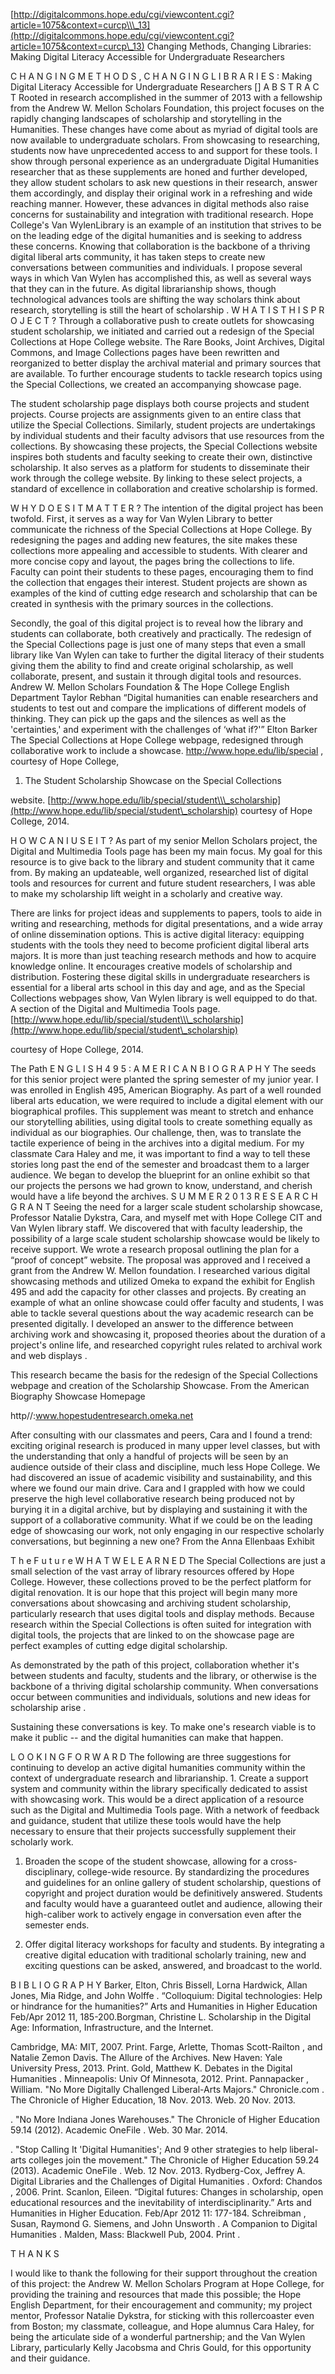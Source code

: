 [http://digitalcommons.hope.edu/cgi/viewcontent.cgi?article=1075&context=curcp\\\_13](http://digitalcommons.hope.edu/cgi/viewcontent.cgi?article=1075&context=curcp\_13)
Changing Methods, Changing Libraries: Making Digital Literacy Accessible
for Undergraduate Researchers

C H A N G I N G M E T H O D S , C H A N G I N G L I B R A R I E S :
Making Digital Literacy Accessible for Undergraduate Researchers \[\] A
B S T R A C T Rooted in research accomplished in the summer of 2013 with
a fellowship from the Andrew W. Mellon Scholars Foundation, this project
focuses on the rapidly changing landscapes of scholarship and
storytelling in the Humanities. These changes have come about as myriad
of digital tools are now available to undergraduate scholars. From
showcasing to researching, students now have unprecedented access to and
support for these tools. I show through personal experience as an
undergraduate Digital Humanities researcher that as these supplements
are honed and further developed, they allow student scholars to ask new
questions in their research, answer them accordingly, and display their
original work in a refreshing and wide reaching manner. However, these
advances in digital methods also raise concerns for sustainability and
integration with traditional research. Hope College's Van WylenLibrary
is an example of an institution that strives to be on the leading edge
of the digital humanities and is seeking to address these concerns.
Knowing that collaboration is the backbone of a thriving digital liberal
arts community, it has taken steps to create new conversations between
communities and individuals. I propose several ways in which Van Wylen
has accomplished this, as well as several ways that they can in the
future. As digital librarianship shows, though technological advances
tools are shifting the way scholars think about research, storytelling
is still the heart of scholarship . W H A T I S T H I S P R O J E C T ?
Through a collaborative push to create outlets for showcasing student
scholarship, we initiated and carried out a redesign of the Special
Collections at Hope College website. The Rare Books, Joint Archives,
Digital Commons, and Image Collections pages have been rewritten and
reorganized to better display the archival material and primary sources
that are available. To further encourage students to tackle research
topics using the Special Collections, we created an accompanying
showcase page.

The student scholarship page displays both course projects and student
projects. Course projects are assignments given to an entire class that
utilize the Special Collections. Similarly, student projects are
undertakings by individual students and their faculty advisors that use
resources from the collections. By showcasing these projects, the
Special Collections website inspires both students and faculty seeking
to create their own, distinctive scholarship. It also serves as a
platform for students to disseminate their work through the college
website. By linking to these select projects, a standard of excellence
in collaboration and creative scholarship is formed.

W H Y D O E S I T M A T T E R ? The intention of the digital project has
been twofold. First, it serves as a way for Van Wylen Library to better
communicate the richness of the Special Collections at Hope College. By
redesigning the pages and adding new features, the site makes these
collections more appealing and accessible to students. With clearer and
more concise copy and layout, the pages bring the collections to life.
Faculty can point their students to these pages, encouraging them to
find the collection that engages their interest. Student projects are
shown as examples of the kind of cutting edge research and scholarship
that can be created in synthesis with the primary sources in the
collections.

Secondly, the goal of this digital project is to reveal how the library
and students can collaborate, both creatively and practically. The
redesign of the Special Collections page is just one of many steps that
even a small library like Van Wylen can take to further the digital
literacy of their students giving them the ability to find and create
original scholarship, as well collaborate, present, and sustain it
through digital tools and resources. Andrew W. Mellon Scholars
Foundation & The Hope College English Department Taylor Rebhan “Digital
humanities can enable researchers and students to test out and compare
the implications of different models of thinking. They can pick up the
gaps and the silences as well as the 'certainties,' and experiment with
the challenges of ‘what if?'” Elton Barker The Special Collections at
Hope College webpage, redesigned through collaborative work to include a
showcase. <http://www.hope.edu/lib/special> , courtesy of Hope College,
1.  The Student Scholarship Showcase on the Special Collections

website.
[http://www.hope.edu/lib/special/student\\\_scholarship](http://www.hope.edu/lib/special/student\_scholarship)
courtesy of Hope College, 2014.

H O W C A N I U S E I T ? As part of my senior Mellon Scholars project,
the Digital and Multimedia Tools page has been my main focus. My goal
for this resource is to give back to the library and student community
that it came from. By making an updateable, well organized, researched
list of digital tools and resources for current and future student
researchers, I was able to make my scholarship lift weight in a
scholarly and creative way.

There are links for project ideas and supplements to papers, tools to
aide in writing and researching, methods for digital presentations, and
a wide array of online dissemination options. This is active digital
literacy: equipping students with the tools they need to become
proficient digital liberal arts majors. It is more than just teaching
research methods and how to acquire knowledge online. It encourages
creative models of scholarship and distribution. Fostering these digital
skills in undergraduate researchers is essential for a liberal arts
school in this day and age, and as the Special Collections webpages
show, Van Wylen library is well equipped to do that. A section of the
Digital and Multimedia Tools page.
[http://www.hope.edu/lib/special/student\\\_scholarship](http://www.hope.edu/lib/special/student\_scholarship)

courtesy of Hope College, 2014.

The Path E N G L I S H 4 9 5 : A M E R I C A N B I O G R A P H Y The
seeds for this senior project were planted the spring semester of my
junior year. I was enrolled in English 495, American Biography. As part
of a well rounded liberal arts education, we were required to include a
digital element with our biographical profiles. This supplement was
meant to stretch and enhance our storytelling abilities, using digital
tools to create something equally as individual as our biographies. Our
challenge, then, was to translate the tactile experience of being in the
archives into a digital medium. For my classmate Cara Haley and me, it
was important to find a way to tell these stories long past the end of
the semester and broadcast them to a larger audience. We began to
develop the blueprint for an online exhibit so that our projects the
persons we had grown to know, understand, and cherish would have a life
beyond the archives. S U M M E R 2 0 1 3 R E S E A R C H G R A N T
Seeing the need for a larger scale student scholarship showcase,
Professor Natalie Dykstra, Cara, and myself met with Hope College CIT
and Van Wylen library staff. We discovered that with faculty leadership,
the possibility of a large scale student scholarship showcase would be
likely to receive support. We wrote a research proposal outlining the
plan for a “proof of concept” website. The proposal was approved and I
received a grant from the Andrew W. Mellon foundation. I researched
various digital showcasing methods and utilized Omeka to expand the
exhibit for English 495 and add the capacity for other classes and
projects. By creating an example of what an online showcase could offer
faculty and students, I was able to tackle several questions about the
way academic research can be presented digitally. I developed an answer
to the difference between archiving work and showcasing it, proposed
theories about the duration of a project's online life, and researched
copyright rules related to archival work and web displays .

This research became the basis for the redesign of the Special
Collections webpage and creation of the Scholarship Showcase. From the
American Biography Showcase Homepage

http//:www.hopestudentresearch.omeka.net

After consulting with our classmates and peers, Cara and I found a
trend: exciting original research is produced in many upper level
classes, but with the understanding that only a handful of projects will
be seen by an audience outside of their class and discipline, much less
Hope College. We had discovered an issue of academic visibility and
sustainability, and this where we found our main drive. Cara and I
grappled with how we could preserve the high level collaborative
research being produced not by burying it in a digital archive, but by
displaying and sustaining it with the support of a collaborative
community. What if we could be on the leading edge of showcasing our
work, not only engaging in our respective scholarly conversations, but
beginning a new one? From the Anna Ellenbaas Exhibit

T h e F u t u r e W H A T W E L E A R N E D The Special Collections are
just a small selection of the vast array of library resources offered by
Hope College. However, these collections proved to be the perfect
platform for digital renovation. It is our hope that this project will
begin many more conversations about showcasing and archiving student
scholarship, particularly research that uses digital tools and display
methods. Because research within the Special Collections is often suited
for integration with digital tools, the projects that are linked to on
the showcase page are perfect examples of cutting edge digital
scholarship.

As demonstrated by the path of this project, collaboration whether it's
between students and faculty, students and the library, or otherwise is
the backbone of a thriving digital scholarship community. When
conversations occur between communities and individuals, solutions and
new ideas for scholarship arise .

Sustaining these conversations is key. To make one's research viable is
to make it public -- and the digital humanities can make that happen.

L O O K I N G F O R W A R D The following are three suggestions for
continuing to develop an active digital humanities community within the
context of undergraduate research and librarianship. 1. Create a support
system and community within the library specifically dedicated to assist
with showcasing work. This would be a direct application of a resource
such as the Digital and Multimedia Tools page. With a network of
feedback and guidance, student that utilize these tools would have the
help necessary to ensure that their projects successfully supplement
their scholarly work.

1.  Broaden the scope of the student showcase, allowing for a
    cross-disciplinary, college-wide resource. By standardizing the
    procedures and guidelines for an online gallery of student
    scholarship, questions of copyright and project duration would be
    definitively answered. Students and faculty would have a guaranteed
    outlet and audience, allowing their high-caliber work to actively
    engage in conversation even after the semester ends.

2.  Offer digital literacy workshops for faculty and students. By
    integrating a creative digital education with traditional scholarly
    training, new and exciting questions can be asked, answered, and
    broadcast to the world.

B I B L I O G R A P H Y Barker, Elton, Chris Bissell, Lorna Hardwick,
Allan Jones, Mia Ridge, and John Wolffe . “Colloquium: Digital
technologies: Help or hindrance for the humanities?” Arts and Humanities
in Higher Education Feb/Apr 2012 11, 185-200.Borgman, Christine L.
Scholarship in the Digital Age: Information, Infrastructure, and the
Internet.

Cambridge, MA: MIT, 2007. Print. Farge, Arlette, Thomas Scott-Railton ,
and Natalie Zemon Davis. The Allure of the Archives. New Haven: Yale
University Press, 2013. Print. Gold, Matthew K. Debates in the Digital
Humanities . Minneapolis: Univ Of Minnesota, 2012. Print. Pannapacker ,
William. "No More Digitally Challenged Liberal-Arts Majors."
Chronicle.com . The Chronicle of Higher Education, 18 Nov. 2013. Web. 20
Nov. 2013.

. "No More Indiana Jones Warehouses." The Chronicle of Higher Education
59.14 (2012). Academic OneFile . Web. 30 Mar. 2014.

. "Stop Calling It 'Digital Humanities'; And 9 other strategies to help
liberal-arts colleges join the movement." The Chronicle of Higher
Education 59.24 (2013). Academic OneFile . Web. 12 Nov. 2013.
Rydberg-Cox, Jeffrey A. Digital Libraries and the Challenges of Digital
Humanities . Oxford: Chandos , 2006. Print. Scanlon, Eileen. “Digital
futures: Changes in scholarship, open educational resources and the
inevitability of interdisciplinarity.” Arts and Humanities in Higher
Education. Feb/Apr 2012 11: 177-184. Schreibman , Susan, Raymond G.
Siemens, and John Unsworth . A Companion to Digital Humanities . Malden,
Mass: Blackwell Pub, 2004. Print .

T H A N K S

I would like to thank the following for their support throughout the
creation of this project: the Andrew W. Mellon Scholars Program at Hope
College, for providing the training and resources that made this
possible; the Hope English Department, for their encouragement and
community; my project mentor, Professor Natalie Dykstra, for sticking
with this rollercoaster even from Boston; my classmate, colleague, and
Hope alumnus Cara Haley, for being the articulate side of a wonderful
partnership; and the Van Wylen Library, particularly Kelly Jacobsma and
Chris Gould, for this opportunity and their guidance.
